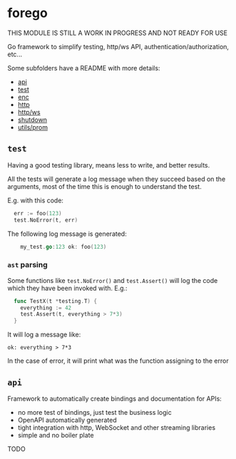 # forego

THIS MODULE IS STILL A WORK IN PROGRESS AND NOT READY FOR USE

Go framework to simplify testing, http/ws API, authentication/authorization, etc...

Some subfolders have a README with more details:

* [api](./api/)
* [test](./test/)
* [enc](./enc/)
* [http](./http/)
* [http/ws](./http/ws/)
* [shutdown](./shutdown/)
* [utils/prom](./utils/prom/)



## `test`

Having a good testing library, means less to write, and better results.

All the tests will generate a log message when they succeed based on the arguments, most of the time this is enough to understand the test.

E.g. with this code:

```go
  err := foo(123)
  test.NoError(t, err)
```

The following log message is generated:   

```go
    my_test.go:123 ok: foo(123)
```

### `ast` parsing

Some functions like `test.NoError()` and `test.Assert()` will log the code which they have been invoked with. E.g.:

```go
  func TestX(t *testing.T) {
    everything := 42
    test.Assert(t, everything > 7*3)
  }
```

It will log a message like:
```
ok: everything > 7*3
```

In the case of error, it will print what was the function assigning to the error



## `api`

Framework to automatically create bindings and documentation for APIs:
* no more test of bindings, just test the business logic
* OpenAPI automatically generated
* tight integration with http, WebSocket and other streaming libraries
* simple and no boiler plate

TODO

